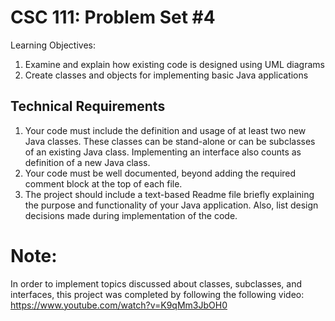 # CSC 111: Problem Set #4
Learning Objectives:
1) Examine and explain how existing code is designed using UML diagrams
2) Create classes and objects for implementing basic Java applications

## Technical Requirements
1) Your code must include the definition and usage of at least two new Java classes. These classes can
be stand-alone or can be subclasses of an existing Java class. Implementing an interface also counts as
definition of a new Java class.
2) Your code must be well documented, beyond adding the required comment block at the top of each
file.
3) The project should include a text-based Readme file briefly explaining the purpose and functionality of
your Java application. Also, list design decisions made during implementation of the code.

# Note:
In order to implement topics discussed about classes, subclasses, and interfaces, this project was completed by 
following the following video: https://www.youtube.com/watch?v=K9qMm3JbOH0